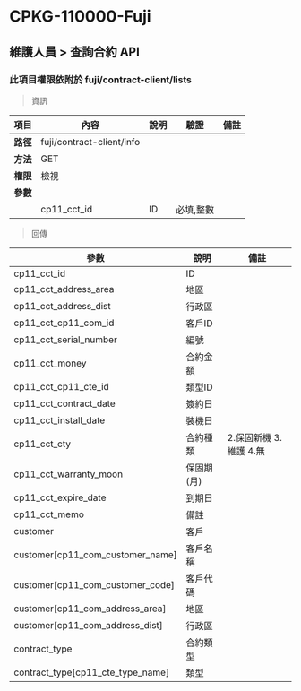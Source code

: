 # CPKG-110000-Fuji

## 維護人員 > 查詢合約 API

### 此項目權限依附於 fuji/contract-client/lists

> 資訊

| 項目                      | 內容                       | 說明                |驗證                      |   備註         |
|---------------------------|----------------------------|----------------------|-----------------|----------------|
| <b>路徑</b>               | fuji/contract-client/info    |                        |                |                  |
| <b>方法</b>               | GET                        |                    |                    |                 |
| <b>權限</b>               | 檢視                       |                     |                   |                 |
| <b>參數</b>               |                            |                       |                 |                 |
|                          | cp11_cct_id             | ID            | 必填,整數               |                 |

> 回傳

| 參數                                                                        | 說明                            | 備註                           |
|----------------------------------------------------------------------------|--------------------------------|--------------------------------|
| cp11_cct_id               | ID                            |                                |
| cp11_cct_address_area               | 地區                            |                                |
| cp11_cct_address_dist               | 行政區                            |                                |
| cp11_cct_cp11_com_id               | 客戶ID                            |                                |
| cp11_cct_serial_number               | 編號                            |                                |
| cp11_cct_money               | 合約金額                            |                                |
| cp11_cct_cp11_cte_id               | 類型ID                            |                                |
| cp11_cct_contract_date               | 簽約日                            |                                |
| cp11_cct_install_date               | 裝機日                            |                                |
| cp11_cct_cty               | 合約種類                            | 2.保固新機 3.維護 4.無                               |
| cp11_cct_warranty_moon               | 保固期(月)                            |                                |
| cp11_cct_expire_date               | 到期日                            |                                |
| cp11_cct_memo               | 備註                            |                                |
| customer               | 客戶                            |                                |
| customer[cp11_com_customer_name]               | 客戶名稱                            |                                |
| customer[cp11_com_customer_code]               | 客戶代碼                            |                                |
| customer[cp11_com_address_area]               | 地區                            |                                |
| customer[cp11_com_address_dist]               | 行政區                            |                                |
| contract_type               | 合約類型                            |                                |
| contract_type[cp11_cte_type_name]               | 類型                            |                                |
